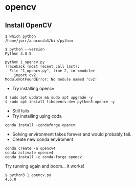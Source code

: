 opencv
======

Install OpenCV
--------------

```
$ which python
/home/jwrr/anaconda3/bin/python

$ python --version
Python 3.8.5

python 1_opencv.py 
Traceback (most recent call last):
  File "1_opencv.py", line 2, in <module>
    import cv2
ModuleNotFoundError: No module named 'cv2'
```

* Try installing opencv

```
$ sudo apt update && sudo apt upgrade -y
$ sudo apt install libopencv-dev python3-opencv -y
```

* Still fails
* Try installing using coda

```
conda install -condaforge opencv
```

* Solving environment takes forever and would probably fail.
* Create new conda enviroment

```
conda create -n opencv4
conda activate opencv4
conda install -c conda-forge opencv
```

Try running again and boom... it works!

```
$ python3 1_opencv.py
4.6.0
```




